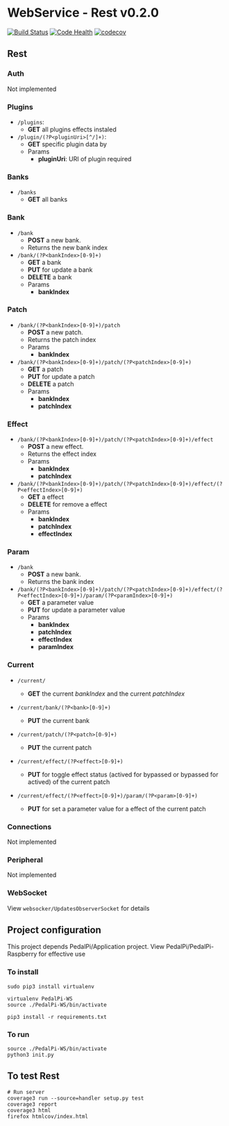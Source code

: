 # WebService - Rest v0.2.0

[![Build Status](https://travis-ci.org/PedalPi/WebService.svg?branch=master)](https://travis-ci.org/PedalPi/WebService) [![Code Health](https://landscape.io/github/PedalPi/WebService/master/landscape.svg?style=flat)](https://landscape.io/github/PedalPi/WebService/master) [![codecov](https://codecov.io/gh/PedalPi/WebService/branch/master/graph/badge.svg)](https://codecov.io/gh/PedalPi/WebService)

## Rest

### Auth

Not implemented

### Plugins

* ```/plugins```: 
  * **GET** all plugins effects instaled
* ```/plugin/(?P<pluginUri>[^/]+)```:
  * **GET** specific plugin data by 
  * Params
    * **pluginUri**: URI of plugin required

### Banks

* ```/banks```
  *  **GET** all banks

### Bank

* ```/bank```
  * **POST** a new bank.
  * Returns the new bank index
* ```/bank/(?P<bankIndex>[0-9]+)```
  * **GET** a bank
  * **PUT** for update a bank
  * **DELETE** a bank
  * Params
    * **bankIndex**

### Patch

* ```/bank/(?P<bankIndex>[0-9]+)/patch```
  * **POST** a new patch.
  * Returns the patch index
  * Params
    * **bankIndex**
* ```/bank/(?P<bankIndex>[0-9]+)/patch/(?P<patchIndex>[0-9]+)```
  * **GET** a patch
  * **PUT** for update a patch
  * **DELETE** a patch
  * Params
    * **bankIndex**
    * **patchIndex**

### Effect

* ```/bank/(?P<bankIndex>[0-9]+)/patch/(?P<patchIndex>[0-9]+)/effect```
  * **POST** a new effect.
  * Returns the effect index
  * Params
    * **bankIndex**
    * **patchIndex**
* ```/bank/(?P<bankIndex>[0-9]+)/patch/(?P<patchIndex>[0-9]+)/effect/(?P<effectIndex>[0-9]+)```
  * **GET** a effect
  * **DELETE** for remove a effect
  * Params
    * **bankIndex**
    * **patchIndex**
    * **effectIndex**

### Param

* ```/bank```
  * **POST** a new bank.
  * Returns the bank index
* ```/bank/(?P<bankIndex>[0-9]+)/patch/(?P<patchIndex>[0-9]+)/effect/(?P<effectIndex>[0-9]+)/param/(?P<paramIndex>[0-9]+)```
  * **GET** a parameter value
  * **PUT** for update a parameter value
  * Params
    * **bankIndex**
    * **patchIndex**
    * **effectIndex**
    * **paramIndex**

### Current

* ```/current/```
  * **GET** the current _bankIndex_ and the current _patchIndex_

* ```/current/bank/(?P<bank>[0-9]+)```
  * **PUT** the current bank
* ```/current/patch/(?P<patch>[0-9]+)```
  * **PUT** the current patch
* ```/current/effect/(?P<effect>[0-9]+)```
  * **PUT** for toggle effect status (actived for bypassed or bypassed for actived) of the current patch
* ```/current/effect/(?P<effect>[0-9]+)/param/(?P<param>[0-9]+)```
  * **PUT** for set a parameter value for a effect of the current patch

### Connections

Not implemented

### Peripheral

Not implemented

### WebSocket

View ```websocker/UpdatesObserverSocket``` for details

## Project configuration

This project depends PedalPi/Application project.
View PedalPi/PedalPi-Raspberry for effective use

### To install

```
sudo pip3 install virtualenv

virtualenv PedalPi-WS
source ./PedalPi-WS/bin/activate

pip3 install -r requirements.txt
```

### To run

```
source ./PedalPi-WS/bin/activate
python3 init.py
``` 

## To test Rest

```
# Run server
coverage3 run --source=handler setup.py test
coverage3 report
coverage3 html
firefox htmlcov/index.html
```
